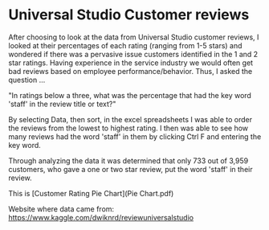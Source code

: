 # Universal Studio Customer reviews 

After choosing to look at the data from Universal Studio customer reviews, I looked at their percentages of each rating (ranging from 1-5 stars) and wondered if there was a pervasive issue customers identified in the 1 and 2 star ratings. Having experience in the service industry we would often get bad reviews based on employee performance/behavior. Thus, I asked the question …

"In ratings below a three, what was the percentage that had the key word 'staff' in the review title or text?"

By selecting Data, then sort, in the excel spreadsheets I was able to order the reviews from the lowest to highest rating. I then was able to see how many reviews had the word 'staff' in them by clicking Ctrl F and entering the key word. 

Through analyzing the data it was determined that only 733 out of 3,959 customers, who gave a one or two star review, put the word 'staff' in their review. 

This is [Customer Rating Pie Chart](Pie Chart.pdf)

Website where data came from: https://www.kaggle.com/dwiknrd/reviewuniversalstudio


